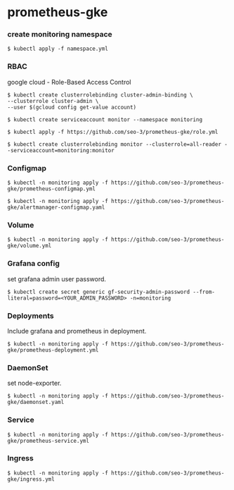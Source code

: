 # prometheus-gke

### create monitoring namespace

```
$ kubectl apply -f namespace.yml
```

### RBAC
google cloud - Role-Based Access Control

```
$ kubectl create clusterrolebinding cluster-admin-binding \
--clusterrole cluster-admin \
--user $(gcloud config get-value account)
```

```
$ kubectl create serviceaccount monitor --namespace monitoring
```

```
$ kubectl apply -f https://github.com/seo-3/prometheus-gke/role.yml
```

```
$ kubectl create clusterrolebinding monitor --clusterrole=all-reader --serviceaccount=monitoring:monitor
```

### Configmap

```
$ kubectl -n monitoring apply -f https://github.com/seo-3/prometheus-gke/prometheus-configmap.yml
```

```
$ kubectl -n monitoring apply -f https://github.com/seo-3/prometheus-gke/alertmanager-configmap.yaml
```

### Volume
```
$ kubectl -n monitoring apply -f https://github.com/seo-3/prometheus-gke/volume.yml
```

### Grafana config
set grafana admin user password.

```
$ kubectl create secret generic gf-security-admin-password --from-literal=password=<YOUR_ADMIN_PASSWORD> -n=monitoring
```

### Deployments
Include grafana and prometheus in deployment.

```
$ kubectl -n monitoring apply -f https://github.com/seo-3/prometheus-gke/prometheus-deployment.yml
```

### DaemonSet
set node-exporter.

```
$ kubectl -n monitoring apply -f https://github.com/seo-3/prometheus-gke/daemonset.yaml
```


### Service

```
$ kubectl -n monitoring apply -f https://github.com/seo-3/prometheus-gke/prometheus-service.yml
```

### Ingress

```
$ kubectl -n monitoring apply -f https://github.com/seo-3/prometheus-gke/ingress.yml
```

